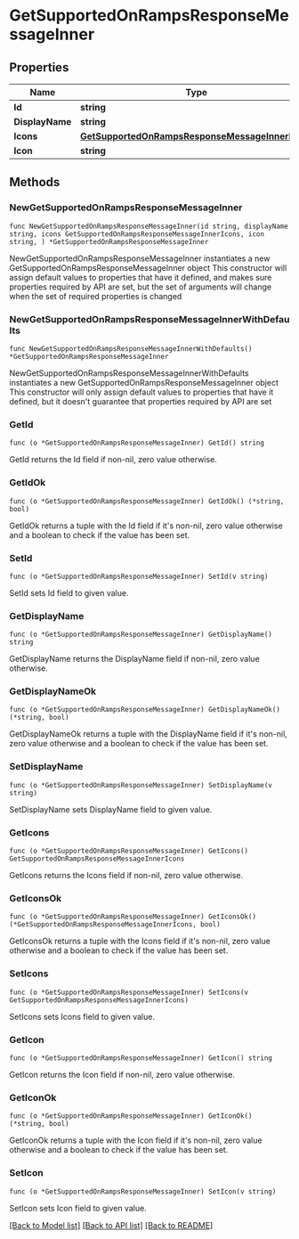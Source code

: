 # GetSupportedOnRampsResponseMessageInner

## Properties

| Name            | Type                                                                                                | Description | Notes |
| --------------- | --------------------------------------------------------------------------------------------------- | ----------- | ----- |
| **Id**          | **string**                                                                                          |             |       |
| **DisplayName** | **string**                                                                                          |             |       |
| **Icons**       | [**GetSupportedOnRampsResponseMessageInnerIcons**](getsupportedonrampsresponsemessageinnericons.md) |             |       |
| **Icon**        | **string**                                                                                          |             |       |

## Methods

### NewGetSupportedOnRampsResponseMessageInner

`func NewGetSupportedOnRampsResponseMessageInner(id string, displayName string, icons GetSupportedOnRampsResponseMessageInnerIcons, icon string, ) *GetSupportedOnRampsResponseMessageInner`

NewGetSupportedOnRampsResponseMessageInner instantiates a new GetSupportedOnRampsResponseMessageInner object This constructor will assign default values to properties that have it defined, and makes sure properties required by API are set, but the set of arguments will change when the set of required properties is changed

### NewGetSupportedOnRampsResponseMessageInnerWithDefaults

`func NewGetSupportedOnRampsResponseMessageInnerWithDefaults() *GetSupportedOnRampsResponseMessageInner`

NewGetSupportedOnRampsResponseMessageInnerWithDefaults instantiates a new GetSupportedOnRampsResponseMessageInner object This constructor will only assign default values to properties that have it defined, but it doesn't guarantee that properties required by API are set

### GetId

`func (o *GetSupportedOnRampsResponseMessageInner) GetId() string`

GetId returns the Id field if non-nil, zero value otherwise.

### GetIdOk

`func (o *GetSupportedOnRampsResponseMessageInner) GetIdOk() (*string, bool)`

GetIdOk returns a tuple with the Id field if it's non-nil, zero value otherwise and a boolean to check if the value has been set.

### SetId

`func (o *GetSupportedOnRampsResponseMessageInner) SetId(v string)`

SetId sets Id field to given value.

### GetDisplayName

`func (o *GetSupportedOnRampsResponseMessageInner) GetDisplayName() string`

GetDisplayName returns the DisplayName field if non-nil, zero value otherwise.

### GetDisplayNameOk

`func (o *GetSupportedOnRampsResponseMessageInner) GetDisplayNameOk() (*string, bool)`

GetDisplayNameOk returns a tuple with the DisplayName field if it's non-nil, zero value otherwise and a boolean to check if the value has been set.

### SetDisplayName

`func (o *GetSupportedOnRampsResponseMessageInner) SetDisplayName(v string)`

SetDisplayName sets DisplayName field to given value.

### GetIcons

`func (o *GetSupportedOnRampsResponseMessageInner) GetIcons() GetSupportedOnRampsResponseMessageInnerIcons`

GetIcons returns the Icons field if non-nil, zero value otherwise.

### GetIconsOk

`func (o *GetSupportedOnRampsResponseMessageInner) GetIconsOk() (*GetSupportedOnRampsResponseMessageInnerIcons, bool)`

GetIconsOk returns a tuple with the Icons field if it's non-nil, zero value otherwise and a boolean to check if the value has been set.

### SetIcons

`func (o *GetSupportedOnRampsResponseMessageInner) SetIcons(v GetSupportedOnRampsResponseMessageInnerIcons)`

SetIcons sets Icons field to given value.

### GetIcon

`func (o *GetSupportedOnRampsResponseMessageInner) GetIcon() string`

GetIcon returns the Icon field if non-nil, zero value otherwise.

### GetIconOk

`func (o *GetSupportedOnRampsResponseMessageInner) GetIconOk() (*string, bool)`

GetIconOk returns a tuple with the Icon field if it's non-nil, zero value otherwise and a boolean to check if the value has been set.

### SetIcon

`func (o *GetSupportedOnRampsResponseMessageInner) SetIcon(v string)`

SetIcon sets Icon field to given value.

[\[Back to Model list\]](./#documentation-for-models) [\[Back to API list\]](./#documentation-for-api-endpoints) [\[Back to README\]](./)
